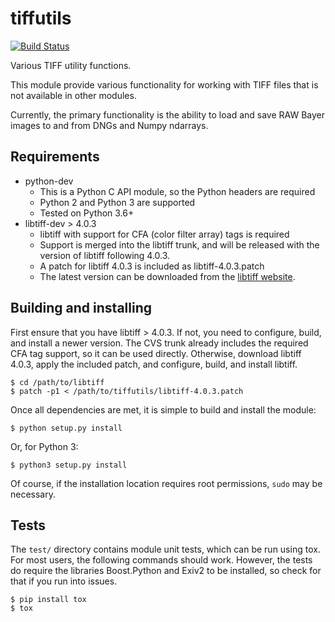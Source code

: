 tiffutils
=========

[![Build Status](https://travis-ci.com/ncsuarc/tiffutils.svg?branch=master)](https://travis-ci.com/ncsuarc/tiffutils)

Various TIFF utility functions.

This module provide various functionality for working with TIFF files that
is not available in other modules.

Currently, the primary functionality is the ability to load and save RAW
Bayer images to and from DNGs and Numpy ndarrays.

## Requirements

* python-dev
    * This is a Python C API module, so the Python headers are required
    * Python 2 and Python 3 are supported
    * Tested on Python 3.6+
* libtiff-dev > 4.0.3
    * libtiff with support for CFA (color filter array) tags is required
    * Support is merged into the libtiff trunk, and will be released with
      the version of libtiff following 4.0.3.
    * A patch for libtiff 4.0.3 is included as libtiff-4.0.3.patch
    * The latest version can be downloaded from the
      [libtiff website](http://www.remotesensing.org/libtiff/).

## Building and installing

First ensure that you have libtiff > 4.0.3.  If not, you need to configure,
build, and install a newer version.  The CVS trunk already includes the required
CFA tag support, so it can be used directly. Otherwise, download libtiff 4.0.3,
apply the included patch, and configure, build, and install libtiff.

    $ cd /path/to/libtiff
    $ patch -p1 < /path/to/tiffutils/libtiff-4.0.3.patch

Once all dependencies are met, it is simple to build and install the module:

    $ python setup.py install

Or, for Python 3:

    $ python3 setup.py install

Of course, if the installation location requires root permissions, `sudo` may
be necessary.

## Tests

The `test/` directory contains module unit tests, which can be run using tox.
For most users, the following commands should work. However, the tests do
require the libraries Boost.Python and Exiv2 to be installed, so check for that
if you run into issues.

    $ pip install tox
    $ tox
